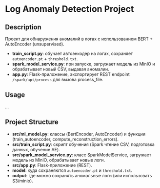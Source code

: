 # Log Anomaly Detection Project

## Description

Проект для обнаружения аномалий в логах с использованием BERT + AutoEncoder (unsupervised). 
- **train_script.py**: обучает автоэнкодер на логах, сохраняет `autoencoder.pt` + `threshold.txt`.
- **spark_model_service.py**: при запуске, загружает модель из MinIO и обрабатывает новый CSV, выдавая аномалии.
- **app.py**: Flask-приложение, экспортирует REST endpoint `/spark/api/process` для вызова process_file.

## Usage

...

## Project Structure

- **src/ml_model.py**: классы (BertEncoder, AutoEncoder) и функции (train_autoencoder, compute_reconstruction_errors).
- **src/train_script.py**: скрипт обучения (Spark чтение CSV, подготовка данных, обучение AE).
- **src/spark_model_service.py**: класс SparkModelService, загружает модель из MinIO, обрабатывает новые логи.
- **src/app.py**: Flask-приложение (REST).
- **model**: куда сохраняются `autoencoder.pt` и `threshold.txt`.
- **output**: где можно сохранять аномальные логи (или использовать S3/minio).


